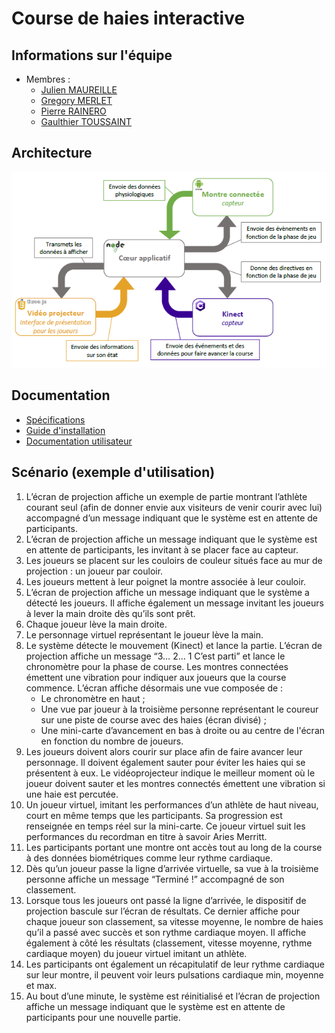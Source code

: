 # Course de haies interactive

## Informations sur l'équipe

* Membres :
  * [Julien MAUREILLE](julien.maureille@live.fr)
  * [Gregory MERLET](gregory.merlet@outlook.fr)
  * [Pierre RAINERO](pierre.rainero@hotmail.fr)
  * [Gaulthier TOUSSAINT](gaulthiertoussaint@gmail.com)

## Architecture

![architecture_scheme](doc/imgs/archi.png)

## Documentation

* [Spécifications](./doc/Specifications.pdf)
* [Guide d'installation](./doc/Guide_installation.pdf)
* [Documentation utilisateur](./doc/Documentation_utilisateur.pdf)

## Scénario (exemple d'utilisation)

1. L’écran de projection affiche un exemple de partie montrant l’athlète courant seul (afin de donner envie aux visiteurs de venir courir avec lui) accompagné d’un message indiquant que le système est en attente de participants.
2. L’écran de projection affiche un message indiquant que le système est en attente de participants, les invitant à se placer face au capteur.
3. Les joueurs se placent sur les couloirs de couleur situés face au mur de projection : un joueur par couloir.
4. Les joueurs mettent à leur poignet la montre associée à leur couloir.
5. L’écran de projection affiche un message indiquant que le système a détecté les joueurs. Il affiche également un message invitant les joueurs à lever la main droite dès qu’ils sont prêt.
6. Chaque joueur lève la main droite.
7. Le personnage virtuel représentant le joueur lève la main.
8. Le système détecte le mouvement (Kinect) et lance la partie. L’écran de projection affiche un message “3… 2… 1 C’est parti” et lance le chronomètre pour la phase de course. Les montres connectées émettent une vibration pour indiquer aux joueurs que la course commence. L’écran affiche désormais une vue composée de :
    * Le chronomètre en haut ;
    * Une vue par joueur à la troisième personne représentant le coureur sur une piste de course avec des haies (écran divisé) ;
    * Une mini-carte d’avancement en bas à droite ou au centre de l'écran en fonction du nombre de joueurs.
9. Les joueurs doivent alors courir sur place afin de faire avancer leur personnage. Il doivent également sauter pour éviter les haies qui se présentent à eux. Le vidéoprojecteur indique le meilleur moment où le joueur doivent sauter et les montres connectés émettent une vibration si une haie est percutée.
10. Un joueur virtuel, imitant les performances d’un athlète de haut niveau, court en même temps que les participants. Sa progression est renseignée en temps réel sur la mini-carte. Ce joueur virtuel suit les performances du recordman en titre à savoir Aries Merritt.
11. Les participants portant une montre ont accès tout au long de la course à des données biométriques comme leur rythme cardiaque.
12. Dès qu’un joueur passe la ligne d’arrivée virtuelle, sa vue à la troisième personne affiche un message “Terminé !” accompagné de son classement.
13. Lorsque tous les joueurs ont passé la ligne d’arrivée, le dispositif de projection bascule sur l’écran de résultats. Ce dernier affiche pour chaque joueur son classement, sa vitesse moyenne, le nombre de haies qu’il a passé avec succès et son rythme cardiaque moyen. Il affiche également à côté les résultats (classement, vitesse moyenne, rythme cardiaque moyen) du joueur virtuel imitant un athlète.
14. Les participants ont également un récapitulatif de leur rythme cardiaque sur leur montre, il peuvent voir leurs pulsations cardiaque min, moyenne et max.
15. Au bout d’une minute, le système est réinitialisé et l’écran de projection affiche un message indiquant que le système est en attente de participants pour une nouvelle partie.
